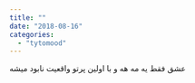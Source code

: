 ```yaml
---
title: ""
date: "2018-08-16"
categories: 
  - "tytomood"
---
```


عشق فقط یه مه هه و با اولین پرتو واقعیت نابود میشه

